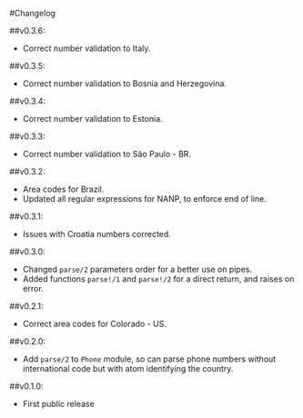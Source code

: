 #Changelog

##v0.3.6:
  * Correct number validation to Italy.

##v0.3.5:
  * Correct number validation to Bosnia and Herzegovina.

##v0.3.4:
  * Correct number validation to Estonia.

##v0.3.3:
  * Correct number validation to São Paulo - BR.

  ##v0.3.2:
  * Area codes for Brazil.
  * Updated all regular expressions for NANP, to enforce end of line.

##v0.3.1:
  * Issues with Croatia numbers corrected.

##v0.3.0:
  * Changed `parse/2` parameters order for a better use on pipes.
  * Added functions `parse!/1` and `parse!/2` for a direct return, and raises on error.

##v0.2.1:
  * Correct area codes for Colorado - US.

##v0.2.0:
  * Add `parse/2` to `Phone` module, so can parse phone numbers without international code but with atom identifying the country.

##v0.1.0:
  * First public release

